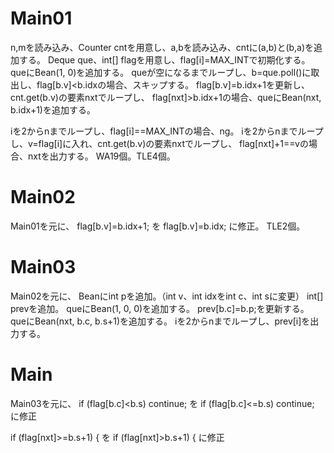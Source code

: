 # Main01
n,mを読み込み、Counter cntを用意し、a,bを読み込み、cntに(a,b)と(b,a)を追加する。
Deque<Bean> que、int[] flagを用意し、flag\[i\]=MAX\_INTで初期化する。
queにBean(1, 0)を追加する。
queが空になるまでループし、b=que.poll()に取出し、flag[b.v]<b.idxの場合、スキップする。
flag[b.v]=b.idx+1を更新し、cnt.get(b.v)の要素nxtでループし、
flag[nxt]>b.idx+1の場合、queにBean(nxt, b.idx+1)を追加する。

iを2からnまでループし、flag[i]==MAX\_INTの場合、ng。
iを2からnまでループし、v=flag[i]に入れ、cnt.get(b.v)の要素nxtでループし、
flag[nxt]+1==vの場合、nxtを出力する。
WA19個。TLE4個。

# Main02
Main01を元に、
flag[b.v]=b.idx+1;
を
flag[b.v]=b.idx;
に修正。
TLE2個。

# Main03
Main02を元に、
Beanにint pを追加。（int v、int idxをint c、int sに変更）
int[] prevを追加。
queにBean(1, 0, 0)を追加する。
prev[b.c]=b.p;を更新する。
queにBean(nxt, b.c, b.s+1)を追加する。
iを2からnまでループし、prev[i]を出力する。

# Main
Main03を元に、
if (flag[b.c]<b.s) continue;
を
if (flag[b.c]<=b.s) continue;
に修正

if (flag[nxt]>=b.s+1) {
を
if (flag[nxt]>b.s+1) {
に修正

